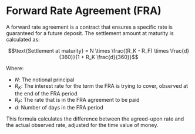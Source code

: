 
# Forward Rate Agreement (FRA)

A forward rate agreement is a contract that ensures a specific rate is guaranteed for a future deposit. The settlement amount at maturity is calculated as:

$$\text{Settlement at maturity} = N \times \frac{(R_K - R_F) \times \frac{d}{360}}{1 + R_K \frac{d}{360}}$$

Where:
- $N$: The notional principal
- $R_K$: The interest rate for the term the FRA is trying to cover, observed at the end of the FRA period
- $R_F$: The rate that is in the FRA agreement to be paid
- $d$: Number of days in the FRA period

This formula calculates the difference between the agreed-upon rate and the actual observed rate, adjusted for the time value of money.
